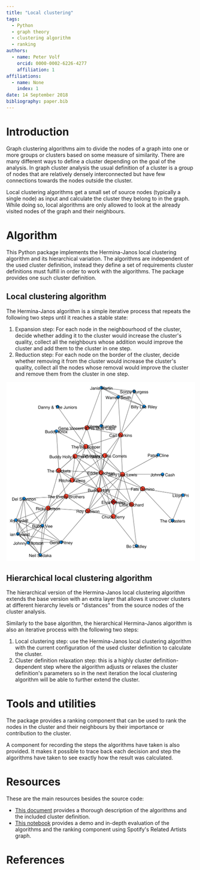 ```yaml
---
title: "Local clustering"
tags:
  - Python
  - graph theory
  - clustering algorithm
  - ranking
authors:
  - name: Peter Volf
    orcid: 0000-0002-6226-4277
    affiliation: 1
affiliations:
  - name: None
    index: 1
date: 14 September 2018
bibliography: paper.bib
---
```


# Introduction

Graph clustering algorithms aim to divide the nodes of a graph into one or more groups or clusters based on some measure of similarity. There are many different ways to define a cluster depending on the goal of the analysis. In graph cluster analysis the usual definition of a cluster is a group of nodes that are relatively densely interconnected but have few connections towards the nodes outside the cluster.

Local clustering algorithms get a small set of source nodes (typically a single node) as input and calculate the cluster they belong to in the graph. While doing so, local algorithms are only allowed to look at the already visited nodes of the graph and their neighbours.

# Algorithm

This Python package implements the Hermina-Janos local clustering algorithm and its hierarchical variation. The algorithms are independent of the used cluster definition, instead they define a set of requirements cluster definitions must fulfill in order to work with the algorithms. The package provides one such cluster definition.

## Local clustering algorithm

The Hermina-Janos algorithm is a simple iterative process that repeats the following two steps until it reaches a stable state:

1. Expansion step: For each node in the neighbourhood of the cluster, decide whether adding it to the cluster would increase the cluster's quality, collect all the neighbours whose addition would improve the cluster and add them to the cluster in one step.
2. Reduction step: For each node on the border of the cluster, decide whether removing it from the cluster would increase the cluster's quality, collect all the nodes whose removal would improve the cluster and remove them from the cluster in one step.

![The cluster of Elvis Presley in Spotify's Related Artists graph.](https://raw.githubusercontent.com/volfpeter/localclustering/master/documents/cluster_example.png)

## Hierarchical local clustering algorithm

The hierarchical version of the Hermina-Janos local clustering algorithm extends the base version with an extra layer that allows it uncover clusters at different hierarchy levels or "distances" from the source nodes of the cluster analysis.

Similarly to the base algorithm, the hierarchical Hermina-Janos algorithm is also an iterative process with the following two steps:

1. Local clustering step: use the Hermina-Janos local clustering algorithm with the current configuration of the used cluster definition to calculate the cluster.
2. Cluster definition relaxation step: this is a highly cluster definition-dependent step where the algorithm adjusts or relaxes the cluster definition's parameters so in the next iteration the local clustering algorithm will be able to further extend the cluster.

# Tools and utilities

The package provides a ranking component that can be used to rank the nodes in the cluster and their neighbours by their importance or contribution to the cluster.

A component for recording the steps the algorithms have taken is also provided. It makes it possible to trace back each decision and step the algorithms have taken to see exactly how the result was calculated.

# Resources

These are the main resources besides the source code:

* [This document](https://github.com/volfpeter/localclustering/blob/master/documents/algorithm.rst) provides a thorough description of the algorithms and the included cluster definition.
* [This notebook](https://github.com/volfpeter/localclustering/blob/master/documents/Algorithm%20Analysis%20with%20the%20Spotify%20Related%20Artists%20Graph.ipynb) provides a demo and in-depth evaluation of the algorithms and the ranking component using Spotify's Related Artists graph.


# References
